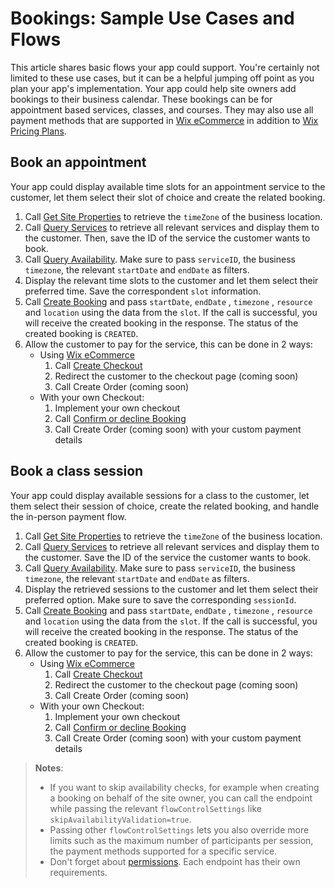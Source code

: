 # Bookings: Sample Use Cases and Flows

This article shares basic flows your app could support. You're certainly not limited to these use cases, but it can be 
a helpful jumping off point as you plan your app's implementation. Your app 
could help site owners add bookings to their business calendar. These bookings 
can be for appointment based services, classes, and courses. They may also 
use all payment methods that are supported in 
[Wix eCommerce](https://dev.wix.com/docs/rest/api-reference/wix-e-commerce/about-the-wix-e-commerce-platform) in addition to 
[Wix Pricing Plans](https://dev.wix.com/api/rest/wix-pricing-plans/pricing-plans/introduction). 

## Book an appointment

Your app could display available time slots for an appointment service to the 
customer, let them select their slot of choice and create the related booking. 

1. Call [Get Site Properties](https://dev.wix.com/docs/rest/api-reference/business-info/site-properties/properties/get-site-properties) to retrieve the `timeZone` of the business location.
1. Call [Query Services](https://dev.wix.com/docs/rest/api-reference/wix-bookings/services/services-v-2/query-services) 
   to retrieve all relevant services and display them to the customer. Then, save the 
   ID of the service the customer wants to book.
1. Call [Query Availability](https://dev.wix.com/docs/rest/api-reference/wix-bookings/time-slots-and-bookings/time-slots/availability-calendar/query-availability). 
   Make sure to pass `serviceID`, the business `timezone`, the relevant `startDate` and `endDate` as 
   filters.
1. Display the relevant time slots to the customer and let them select their 
   preferred time. Save the correspondent `slot` information. 
1. Call [Create Booking](https://dev.wix.com/docs/rest/api-reference/wix-bookings/time-slots-and-bookings/bookings-v-2/bookings-v-2-and-confirmation/create-booking) 
   and pass `startDate`, `endDate` , `timezone` , `resource` and `location` using the data from the `slot`. If the call is successful, you will receive the created booking in the response. The status of the created booking is `CREATED`.
1. Allow the customer to pay for the service, this can be done in 2 ways:
   - Using [Wix eCommerce](https://dev.wix.com/docs/rest/api-reference/wix-e-commerce/about-the-wix-e-commerce-platform)
      1. Call [Create Checkout](https://dev.wix.com/docs/rest/api-reference/wix-e-commerce/checkout/create-checkout)
      1. Redirect the customer to the checkout page (coming soon)
      1. Call Create Order (coming soon)
   - With your own Checkout:
      1. Implement your own checkout
      1. Call [Confirm or decline Booking](https://dev.wix.com/docs/rest/api-reference/wix-bookings/time-slots-and-bookings/bookings-v-2/bookings-v-2-and-confirmation/confirm-or-decline-booking)
      1. Call Create Order (coming soon) with your custom payment details
   
## Book a class session

Your app could display available sessions for a class to the customer, let 
them select their session of choice, create the related booking, and handle the 
in-person payment flow.

1. Call [Get Site Properties](https://dev.wix.com/docs/rest/api-reference/business-info/site-properties/properties/get-site-properties) to retrieve the `timeZone` of the business location.
1. Call [Query Services](https://dev.wix.com/docs/rest/api-reference/wix-bookings/services/services-v-2/query-services) 
   to retrieve all relevant services and display them to the customer. Save the 
   ID of the service the customer wants to book.
1. Call [Query Availability](https://dev.wix.com/docs/rest/api-reference/wix-bookings/time-slots-and-bookings/time-slots/availability-calendar/query-availability). 
   Make sure to pass `serviceID`, the business `timezone`, the relevant `startDate` and `endDate` as 
   filters.
1. Display the retrieved sessions to the customer and let them select their 
   preferred option. Make sure to save the corresponding `sessionId`.
1. Call [Create Booking](https://dev.wix.com/docs/rest/api-reference/wix-bookings/time-slots-and-bookings/bookings-v-2/bookings-v-2-and-confirmation/create-booking) 
   and pass `startDate`, `endDate` , `timezone` , `resource` and `location` using the data from the `slot`. If the call is successful, you will receive the created booking in the response. The status of the created booking is `CREATED`.
1. Allow the customer to pay for the service, this can be done in 2 ways:
   - Using [Wix eCommerce](https://dev.wix.com/docs/rest/api-reference/wix-e-commerce/about-the-wix-e-commerce-platform)
      1. Call [Create Checkout](https://dev.wix.com/docs/rest/api-reference/wix-e-commerce/checkout/create-checkout)
      1. Redirect the customer to the checkout page (coming soon)
      1. Call Create Order (coming soon)
   - With your own Checkout:
      1. Implement your own checkout
      1. Call [Confirm or decline Booking](https://dev.wix.com/docs/rest/api-reference/wix-bookings/time-slots-and-bookings/bookings-v-2/bookings-v-2-and-confirmation/confirm-or-decline-booking)
      1. Call Create Order (coming soon) with your custom payment details




> __Notes__:
> - If you want to skip availability checks, for example when creating a 
>   booking on behalf of the site owner, you can call the endpoint while 
>   passing the relevant `flowControlSettings` like 
>   `skipAvailabilityValidation=true`.
> - Passing other `flowControlSettings` lets you also override more limits such 
>   as the maximum number of participants per session, the payment methods 
>   supported for a specific service.
> - Don't forget about [permissions](https://dev.wix.com/docs/rest/articles/getting-started/access-types-and-permissions). Each endpoint
>   has their own requirements.